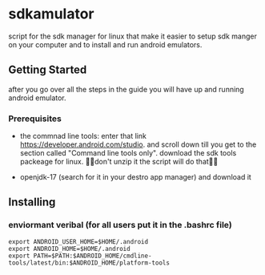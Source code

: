 # sdkamulator
script for the sdk manager for linux that make it easier to setup sdk manger on 
your computer and to install and run android emulators.

## Getting Started
after you go over all the steps in the guide you will have up and running android emulator.

### Prerequisites
- the commnad line tools: enter that link https://developer.android.com/studio.
and scroll down till you get to the section called "Command line tools only".
download the sdk tools packeage for linux. 🚫🚫don't unzip it the script will do that🚫🚫

- openjdk-17 (search for it in your destro app manager) and download it

## Installing 

### enviormant veribal (for all users put it in the .bashrc file)
```
export ANDROID_USER_HOME=$HOME/.android
export ANDROID_HOME=$HOME/.android
export PATH=$PATH:$ANDROID_HOME/cmdline-tools/latest/bin:$ANDROID_HOME/platform-tools
```
